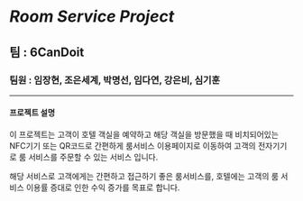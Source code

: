 # __*Room Service Project*__
## 팀 : 6CanDoit
### 팀원 : 임장현, 조은세계, 박명선, 임다연, 강은비, 심기훈
---
#### __프로젝트 설명__
이 프로젝트는 고객이 호텔 객실을 예약하고 해당 객실을 방문했을 때 비치되어있는
NFC기기 또는 QR코드로 간편하게 룸서비스 이용페이지로 이동하여 고객의 전자기기로
룸 서비스를 주문할 수 있는 서비스 입니다.

해당 서비스로 고객에게는 간편하고 접근하기 좋은 룸서비스를, 호텔에는 고객의
룸 서비스 이용률 증대로 인한 수익 증가를 목표로 합니다.

